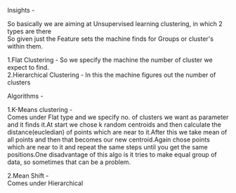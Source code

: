 Insights - 

So basically we are aiming at Unsupervised learning clustering, in which 2 types are there <br/>
So given just the Feature sets the machine finds for Groups or cluster's within them.


1.Flat Clustering - So we specify the machine the number of cluster we expect to find. <br/>
2.Hierarchical Clustering - In this the machine figures out the number of clusters <br/>

Algorithms - <br/>

1.K-Means clustering - <br/>
	Comes under Flat type and we specify no. of clusters we want as parameter and it finds it.At start we chose k random centroids and then calculate the distance(eucledian) of points which are near to it.After 	     this we take mean of all points and then that becomes our new centroid.Again chose points which are near to it and 	repeat the same steps until you get the same positions.One disadvantage of this algo is it tries to make equal 	    	    group of data, so sometimes that can be a problem.<br/>
	
2.Mean Shift - <br/>
Comes under Hierarchical<br/>
